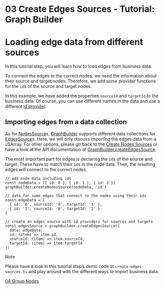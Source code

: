 <!--
 //////////////////////////////////////////////////////////////////////////////
 // @license
 // This file is part of yFiles for HTML 2.6.0.4.
 // Use is subject to license terms.
 //
 // Copyright (c) 2000-2024 by yWorks GmbH, Vor dem Kreuzberg 28,
 // 72070 Tuebingen, Germany. All rights reserved.
 //
 //////////////////////////////////////////////////////////////////////////////
-->
# 03 Create Edges Sources - Tutorial: Graph Builder

# Loading edge data from different sources

In this tutorial step, you will learn how to load edges from business data.

To connect the edges to the correct nodes, we need the information about their source and target nodes. Therefore, we add some provider functions for the `id`s of the source and target nodes.

In this example, we have added the properties `sourceId` and `targetId` to the business data. Of course, you can use different names in the data and use a different [id provider](https://docs.yworks.com/yfileshtml/#/api/NodesSource#NodesSource-property-idProvider).

## Importing edges from a data collection

As for [NodesSource](https://docs.yworks.com/yfileshtml/#/api/NodesSource)s, [GraphBuilder](https://docs.yworks.com/yfileshtml/#/api/GraphBuilder) supports different data collections for [EdgesSource](https://docs.yworks.com/yfileshtml/#/api/EdgesSource)s. Here, we will only discuss importing the edges data from a JSArray. For other options, please go back to the [Create Nodes Sources](../02-create-nodes-sources/) or have a look at the API documentation of [GraphBuilder.createEdgesSource](https://docs.yworks.com/yfileshtml/#/api/GraphBuilder#GraphBuilder-method-createEdgesSource).

The most important part for edges is declaring the `id`s of the source and target. These have to match their `id`s in the node data. Then, the resulting edges will connect to the correct nodes.

```
// add node data including ids
const nodeData = [{ id: 0 }, { id: 1 }, { id: 2 }]
graphBuilder.createNodesSource(nodeData, 'id')

// data for some edges that connect to the nodes using their ids
const edgeData = [
  { id: '0', sourceId: '0', targetId: '1' },
  { id: '1', sourceId: '0', targetId: '2' }
]

// create an edges source with id providers for sources and targets
const edgesSource = graphBuilder.createEdgesSource({
  data: edgeData,
  id: (item) => item.id,
  sourceId: (item) => item.sourceId,
  targetId: (item) => item.targetId
})
```

Note

Please have a look in this tutorial step’s demo code at `create-edges-sources.ts` and play around with the different ways to import business data.

[04 Group Nodes](../../tutorial-graph-builder/04-group-nodes/)
